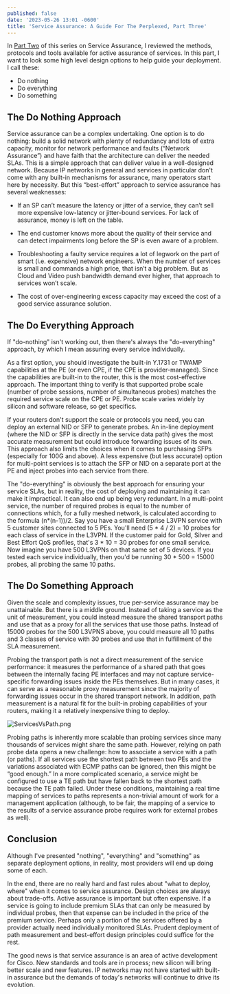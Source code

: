 ```yaml
---
published: false
date: '2023-05-26 13:01 -0600'
title: 'Service Assurance: A Guide For The Perplexed, Part Three'
---
```


In [Part Two](https://xrdocs.io/design/blogs/2023-05-26-service-assurance-a-guide-for-the-perplexed-part-two/) of this series on Service Assurance, I reviewed the methods, protocols and tools available for active assurance of services.  In this part, I want to look some high level design options to help guide your deployment.  I call these:
- Do nothing
- Do everything
- Do something

## The Do Nothing Approach

Service assurance can be a complex undertaking.  One option is to do nothing: build a solid network with plenty of redundancy and lots of extra capacity, monitor for network performance and faults (“Network Assurance”) and have faith that the architecture can deliver the needed SLAs.  This is a simple approach that can deliver value in a well-designed network.  Because IP networks in general and services in particular don't come with any built-in mechanisms for assurance, many operators start here by necessity.  But this “best-effort” approach to service assurance has several weaknesses: 

- If an SP can’t measure the latency or jitter of a service, they can’t sell more expensive low-latency or jitter-bound services.  For lack of assurance, money is left on the table. 

- The end customer knows more about the quality of their service and can detect impairments long before the SP is even aware of a problem. 

- Troubleshooting a faulty service requires a lot of legwork on the part of smart (i.e. expensive) network engineers.  When the number of services is small and commands a high price, that isn’t a big problem.  But as Cloud and Video push bandwidth demand ever higher, that approach to services won’t scale.

- The cost of over-engineering excess capacity may exceed the cost of a good service assurance solution.


## The Do Everything Approach

If "do-nothing" isn't working out, then there's always the "do-everything" approach, by which I mean assuring every service individually. 

As a first option, you should investigate the built-in Y.1731 or TWAMP capabilities at the PE (or even CPE, if the CPE is provider-managed).  Since the capabilities are built-in to the router, this is the most cost-effective approach.  The important thing to verify is that supported probe scale (number of probe sessions, number of simultaneous probes) matches the required service scale on the CPE or PE. Probe scale varies widely by silicon and software release, so get specifics.

If your routers don't support the scale or protocols you need, you can deploy an external NID or SFP to generate probes.  An in-line deployment (where the NID or SFP is directly in the service data path) gives the most accurate measurement but could introduce forwarding issues of its own.  This approach also limits the choices when it comes to purchasing SFPs (especially for 100G and above). A less expensive (but less accurate) option for multi-point services is to attach the SFP or NID on a separate port at the PE and inject probes into each service from there.

The "do-everything" is obviously the best approach for ensuring your service SLAs, but in reality, the cost of deploying and maintaining it can make it impractical. It can also end up being very redundant. In a multi-point service, the number of required probes is equal to the number of connections which, for a fully meshed network, is calculated according to the formula (n*(n-1))/2.  Say you have a small Enterprise L3VPN service with 5 customer sites connected to 5 PEs. You'll need (5 * 4 / 2) = 10 probes for each class of service in the L3VPN. If the customer paid for Gold, Silver and Best Effort QoS profiles, that's 3 * 10 = 30 probes for one small service. Now imagine you have 500 L3VPNs on that same set of 5 devices.  If you tested each service individually, then you'd be running 30 * 500 = 15000 probes, all probing the same 10 paths. 

## The Do Something Approach

Given the scale and complexity issues, true per-service assurance may be unattainable. But there is a middle ground.  Instead of taking a service as the unit of measurement, you could instead measure the shared transport paths and use that as a proxy for all the services that use those paths.  Instead of 15000 probes for the 500 L3VPNS above, you could measure all 10 paths and 3 classes of service with 30 probes and use that in fulfillment of the SLA measurement. 

Probing the transport path is not a direct measurement of the service performance: it measures the performance of a shared path that goes between the internally facing PE interfaces and may not capture service-specific forwarding issues inside the PEs themselves.  But in many cases, it can serve as a reasonable proxy measurement since the majority of forwarding issues occur in the shared transport network.  In addition, path measurement is a natural fit for the built-in probing capabilities of your routers, making it a relatively inexpensive thing to deploy.

![ServicesVsPath.png]({{site.baseurl}}/images/ServicesVsPath.png)

Probing paths is inherently more scalable than probing services since many thousands of services might share the same path.  However, relying on path probe data opens a new challenge: how to associate a service with a path (or paths).  If all services use the shortest path between two PEs and the variations associated with ECMP paths can be ignored, then this might be “good enough.”  In a more complicated scenario, a service might be configured to use a TE path but have fallen back to the shortest path because the TE path failed. Under these conditions, maintaining a real time mapping of services to paths represents a non-trivial amount of work for a management application (although, to be fair, the mapping of a service to the results of a service assurance probe requires work for external probes as well).

## Conclusion
Although I've presented "nothing", "everything" and "something" as separate deployment options, in reality, most providers will end up doing some of each.

In the end, there are no really hard and fast rules about "what to deploy, where" when it comes to service assurance.  Design choices are always about trade-offs.  Active assurance is important but often expensive. If a service is going to include premium SLAs that can only be measured by individual probes, then that expense can be included in the price of the premium service.  Perhaps only a portion of the services offered by a provider actually need individually monitored SLAs.  Prudent deployment of path measurement and best-effort design principles could suffice for the rest.

The good news is that service assurance is an area of active development for Cisco.  New standards and tools are in process; new silicon will bring better scale and new features. IP networks may not have started with built-in assurance but the demands of today's networks will continue to drive its evolution.

  



